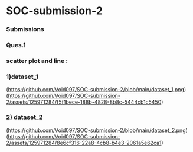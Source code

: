 # SOC-submission-2
### Submissions
### Ques.1
### scatter plot and line : 
### 1)dataset_1
(https://github.com/Void097/SOC-submission-2/blob/main/dataset_1.png)
(https://github.com/Void097/SOC-submission-2/assets/125971284/f5f1bece-188b-4828-8b8c-5444cb1c5450)

### 2) dataset_2
(https://github.com/Void097/SOC-submission-2/blob/main/dataset_2.png)
(https://github.com/Void097/SOC-submission-2/assets/125971284/8e6cf316-22a8-4cb8-b4e3-2061a5e62ca1)
